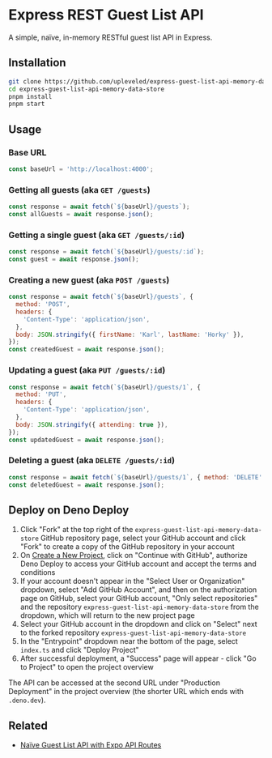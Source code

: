 # Express REST Guest List API

A simple, naïve, in-memory RESTful guest list API in Express.

## Installation

```sh
git clone https://github.com/upleveled/express-guest-list-api-memory-data-store.git
cd express-guest-list-api-memory-data-store
pnpm install
pnpm start
```

## Usage

### Base URL

```js
const baseUrl = 'http://localhost:4000';
```

### Getting all guests (aka `GET /guests`)

```js
const response = await fetch(`${baseUrl}/guests`);
const allGuests = await response.json();
```

### Getting a single guest (aka `GET /guests/:id`)

```js
const response = await fetch(`${baseUrl}/guests/:id`);
const guest = await response.json();
```

### Creating a new guest (aka `POST /guests`)

```js
const response = await fetch(`${baseUrl}/guests`, {
  method: 'POST',
  headers: {
    'Content-Type': 'application/json',
  },
  body: JSON.stringify({ firstName: 'Karl', lastName: 'Horky' }),
});
const createdGuest = await response.json();
```

### Updating a guest (aka `PUT /guests/:id`)

```js
const response = await fetch(`${baseUrl}/guests/1`, {
  method: 'PUT',
  headers: {
    'Content-Type': 'application/json',
  },
  body: JSON.stringify({ attending: true }),
});
const updatedGuest = await response.json();
```

### Deleting a guest (aka `DELETE /guests/:id`)

```js
const response = await fetch(`${baseUrl}/guests/1`, { method: 'DELETE' });
const deletedGuest = await response.json();
```

<!--

## Deploying to Heroku

Create a Heroku account at [Heroku - Sign up](https://signup.heroku.com/), and then click on this button:

[![Deploy](https://www.herokucdn.com/deploy/button.svg)](https://heroku.com/deploy?template=https://github.com/upleveled/express-guest-list-api-memory-data-store/tree/main)

This will set up a new application on your Heroku account using this repo as a template.

-->

## Deploy on Deno Deploy

1. Click "Fork" at the top right of the `express-guest-list-api-memory-data-store` GitHub repository page, select your GitHub account and click "Fork" to create a copy of the GitHub repository in your account
2. On [Create a New Project](https://dash.deno.com/new_project), click on "Continue with GitHub", authorize Deno Deploy to access your GitHub account and accept the terms and conditions
3. If your account doesn't appear in the "Select User or Organization" dropdown, select "Add GitHub Account", and then on the authorization page on GitHub, select your GitHub account, "Only select repositories" and the repository `express-guest-list-api-memory-data-store` from the dropdown, which will return to the new project page
4. Select your GitHub account in the dropdown and click on "Select" next to the forked repository `express-guest-list-api-memory-data-store`
5. In the "Entrypoint" dropdown near the bottom of the page, select `index.ts` and click "Deploy Project"
6. After successful deployment, a "Success" page will appear - click "Go to Project" to open the project overview

The API can be accessed at the second URL under "Production Deployment" in the project overview (the shorter URL which ends with `.deno.dev`).

## Related

- [Naïve Guest List API with Expo API Routes](https://gist.github.com/karlhorky/46785c6f90924738fdb44bf2e1931f17)
